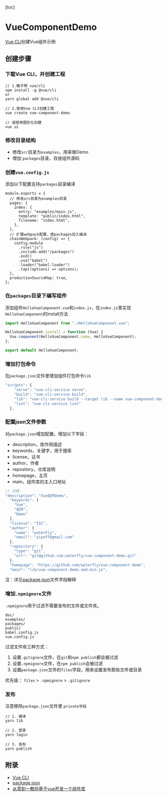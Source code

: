 [toc]

# VueComponentDemo

[Vue CLI](https://cli.vuejs.org/zh/)创建Vue组件示例



## 创建步骤

### 下载Vue CLI，并创建工程

```
// 1.瞎子啊 vue/cli
npm install -g @vue/cli
or
yarn global add @vue/cli

// 2.使用Vue CLI创建工程
vue create vue-component-demo

// 或使用图形化创建
vue ui
```

### 修改目录结构

* 修改`scr`目录为`examples`，用来做Demo
* 增加 `packages`目录，存放组件源码

### 创建`vue.config.js`

添加以下配置支持`packages`目录编译

```
module.exports = {
  // 修改src目录为examples目录
  pages: {
    index: {
      entry: "examples/main.js",
      template: "public/index.html",
      filename: "index.html",
    },
  },
  // 扩展webpack配置，使packages加入编译
  chainWebpack: (config) => {
    config.module
      .rule("js")
      .include.add("/packages")
      .end()
      .use("babel")
      .loader("babel-loader")
      .tap((options) => options);
  },
  productionSourceMap: true,
};

```

### 在`packages`目录下编写组件

添加组件`HelloVueComponent.vue`和`index.js`，在`index.js`里实现`HelloVueComponent`的install方法

```javascript
import HelloVueComponent from "./HelloVueComponent.vue";

HelloVueComponent.install = function (Vue) {
  Vue.component(HelloVueComponent.name, HelloVueComponent);
};

export default HelloVueComponent;

```

### 增加打包命令

在`package.json`文件里增加组件打包命令`lib`

```javascript
"scripts": {
    "serve": "vue-cli-service serve",
    "build": "vue-cli-service build",
    "lib": "vue-cli-service build --target lib --name vue-component-demo --dest lib packages/index.js",
    "lint": "vue-cli-service lint"
  },
```



### 配置json文件参数

对`package.json`增加配置，增加以下字段：

* description，库作用描述
* keywords，关键字，用于搜索
* license，证书
* author，作者
* repository，仓库说明
* homepage，主页
* main，组件库的主入口地址

```javascript
// 示例
"description": "Vue组件Demo",
  "keywords": [
    "Vue",
    "组件",
    "Demo"
  ],
  "license": "ISC",
  "author": {
    "name": "waterFly",
    "email": "yiyeff@gmail.com"
  },
  "repository": {
    "type": "git",
    "url": "git@github.com:waterfly/vue-component-demo.git"
  },
  "homepage": "https://github.com/waterfly/vue-component-demo",
  "main": "lib/vue-component-demo.umd.min.js",
```

注：详见[package.json](https://docs.npmjs.com/cli/v7/configuring-npm/package-json#homepage)文件字段解释

### 增加`.npmignore`文件

`.npmignore`用于过滤不需要发布的文件或文件夹。

```
doc/
examples/
packages/
public/
babel.config.js
vue.config.js
```

过滤文件有三种方式：

1. 设置`.gitignore`文件，在`git`和`npm publish`都会被过滤
2. 设置`.npmignore`文件，在`npm publish`会被过滤
3. 设置`package.json`文件的`files`字段，用来设置发布那些文件或目录

优先级： `files` > `.npmignore` > `.gitignore`



### 发布

注意移除`package.json`文件里 `private字段`

```shell
// 1. 编译
yarn lib

// 2. 登录
yarn login

// 3. 发布
yarn publish

```



## 附录

* [Vue CLI](https://cli.vuejs.org/zh/)
* [package.json](https://docs.npmjs.com/cli/v7/configuring-npm/package-json#homepage)
* [从零到一教你基于vue开发一个组件库](https://juejin.cn/post/6844904085808742407)

